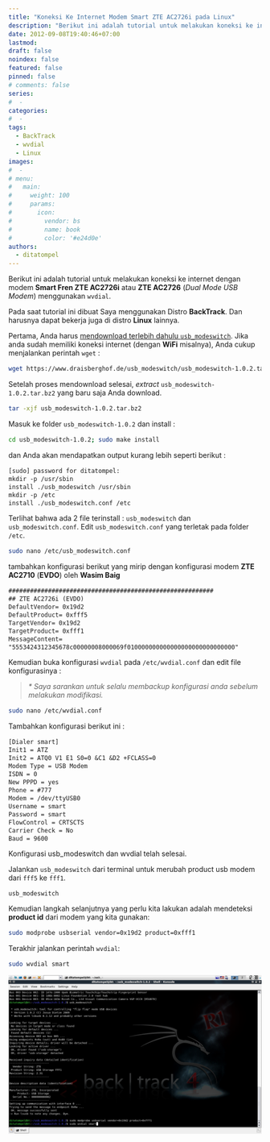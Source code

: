 ```yaml
---
title: "Koneksi Ke Internet Modem Smart ZTE AC2726i pada Linux"
description: "Berikut ini adalah tutorial untuk melakukan koneksi ke internet dengan modem Smart Fren ZTE AC2726i (Dual Mode USB Modem) menggunakan wvdial."
date: 2012-09-08T19:40:46+07:00
lastmod:
draft: false
noindex: false
featured: false
pinned: false
# comments: false
series:
#  - 
categories:
#  - 
tags:
  - BackTrack
  - wvdial
  - Linux
images:
#  - 
# menu:
#   main:
#     weight: 100
#     params:
#       icon:
#         vendor: bs
#         name: book
#         color: '#e24d0e'
authors:
  - ditatompel
---
```


Berikut ini adalah tutorial untuk melakukan koneksi ke internet dengan modem **Smart Fren ZTE AC2726i** atau **ZTE AC2726** (*Dual Mode USB Modem*) menggunakan `wvdial`.

<!--more-->

Pada saat tutorial ini dibuat Saya menggunakan Distro **BackTrack**. Dan harusnya dapat bekerja juga di distro **Linux** lainnya.

Pertama, Anda harus [mendownload terlebih dahulu `usb_modeswitch`](https://www.draisberghof.de/usb_modeswitch/#download). Jika anda sudah memiliki koneksi internet (dengan **WiFi** misalnya), Anda cukup menjalankan perintah `wget` :
```bash
wget https://www.draisberghof.de/usb_modeswitch/usb_modeswitch-1.0.2.tar.bz2
```

Setelah proses mendownload selesai, *extract* `usb_modeswitch-1.0.2.tar.bz2` yang baru saja Anda download.

```bash
tar -xjf usb_modeswitch-1.0.2.tar.bz2
```
Masuk ke folder `usb_modeswitch-1.0.2` dan install :
```bash
cd usb_modeswitch-1.0.2; sudo make install
```

dan Anda akan mendapatkan output kurang lebih seperti berikut :

```plain
[sudo] password for ditatompel:
mkdir -p /usr/sbin
install ./usb_modeswitch /usr/sbin
mkdir -p /etc
install ./usb_modeswitch.conf /etc
```
Terlihat bahwa ada 2 file terinstall : `usb_modeswitch` dan `usb_modeswitch.conf`. Edit `usb_modeswitch.conf` yang terletak pada folder `/etc`.
```bash
sudo nano /etc/usb_modeswitch.conf
```
tambahkan konfigurasi berikut yang mirip dengan konfigurasi modem **ZTE AC2710** (**EVDO**) oleh **Wasim Baig**
```plain
#########################################################
## ZTE AC2726i (EVDO)
DefaultVendor= 0x19d2
DefaultProduct= 0xfff5
TargetVendor= 0x19d2
TargetProduct= 0xfff1
MessageContent= "5553424312345678c00000008000069f010000000000000000000000000000"
```
Kemudian buka konfigurasi `wvdial` pada `/etc/wvdial.conf` dan edit file konfigurasinya :
> _* Saya sarankan untuk selalu membackup konfigurasi anda sebelum melakukan modifikasi._
```bash
sudo nano /etc/wvdial.conf
```
Tambahkan konfigurasi berikut ini :
```plain
[Dialer smart]
Init1 = ATZ
Init2 = ATQ0 V1 E1 S0=0 &C1 &D2 +FCLASS=0
Modem Type = USB Modem
ISDN = 0
New PPPD = yes
Phone = #777
Modem = /dev/ttyUSB0
Username = smart
Password = smart
FlowControl = CRTSCTS
Carrier Check = No
Baud = 9600
```

Konfigurasi usb_modeswitch dan wvdial telah selesai.

Jalankan `usb_modeswitch` dari terminal untuk merubah product usb modem dari `fff5` ke `fff1`.
```bash
usb_modeswitch
```
Kemudian langkah selanjutnya yang perlu kita lakukan adalah mendeteksi **product id** dari modem yang kita gunakan:
```bash
sudo modprobe usbserial vendor=0x19d2 product=0xfff1
```
Terakhir jalankan perintah `wvdial`:
```bash
sudo wvdial smart
```

![wvdial Smart Fren](connect-internet-wvdial.png)





